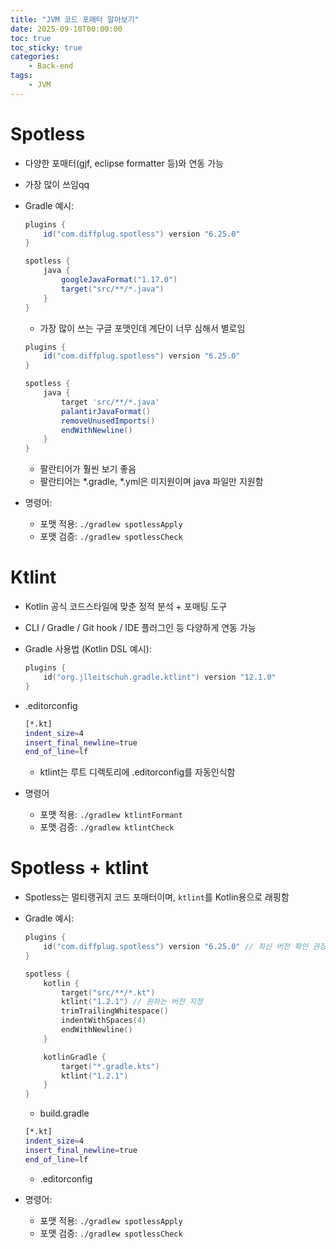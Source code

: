 ```yaml
---
title: "JVM 코드 포매터 알아보기"
date: 2025-09-10T00:00:00
toc: true
toc_sticky: true
categories:
    - Back-end
tags:
    - JVM
---
```


# Spotless

- 다양한 포매터(gjf, eclipse formatter 등)와 연동 가능
- 가장 많이 쓰임qq
- Gradle 예시:
    
    ```groovy
    plugins {
        id("com.diffplug.spotless") version "6.25.0"
    }
    
    spotless {
        java {
            googleJavaFormat("1.17.0")
            target("src/**/*.java")
        }
    }
    ```
    
    - 가장 많이 쓰는 구글 포맷인데 계단이 너무 심해서 별로임
    
    ```groovy
    plugins {
        id("com.diffplug.spotless") version "6.25.0"
    }
    
    spotless {
        java {
            target 'src/**/*.java'
            palantirJavaFormat()
            removeUnusedImports()
            endWithNewline()
        }
    }
    ```
    
    - 팔란티어가 훨씬 보기 좋음
    - 팔란티어는 *.gradle, *.yml은 미지원이며 java 파일만 지원함
- 명령어:
    - 포맷 적용: `./gradlew spotlessApply`
    - 포맷 검증: `./gradlew spotlessCheck`

# Ktlint

- Kotlin 공식 코드스타일에 맞춘 정적 분석 + 포매팅 도구
- CLI / Gradle / Git hook / IDE 플러그인 등 다양하게 연동 가능
- Gradle 사용법 (Kotlin DSL 예시):
    
    ```kotlin
    plugins {
        id("org.jlleitschuh.gradle.ktlint") version "12.1.0"
    }
    ```
    
- .editorconfig
    
    ```bash
    [*.kt]
    indent_size=4
    insert_final_newline=true
    end_of_line=lf
    ```
    
    - ktlint는 루트 디렉토리에 .editorconfig를 자동인식함
- 명령어
    - 포맷 적용: `./gradlew ktlintFormant`
    - 포맷 검증: `./gradlew ktlintCheck`

# Spotless + ktlint

- Spotless는 멀티랭귀지 코드 포매터이며, `ktlint`를 Kotlin용으로 래핑함
- Gradle 예시:
    
    ```kotlin
    plugins {
        id("com.diffplug.spotless") version "6.25.0" // 최신 버전 확인 권장
    }
    
    spotless {
        kotlin {
            target("src/**/*.kt")
            ktlint("1.2.1") // 원하는 버전 지정
            trimTrailingWhitespace()
            indentWithSpaces(4)
            endWithNewline()
        }
    
        kotlinGradle {
            target("*.gradle.kts")
            ktlint("1.2.1")
        }
    }
    ```
    
    - build.gradle
    
    ```bash
    [*.kt]
    indent_size=4
    insert_final_newline=true
    end_of_line=lf
    ```
    
    - .editorconfig
- 명령어:
    - 포맷 적용: `./gradlew spotlessApply`
    - 포맷 검증: `./gradlew spotlessCheck`
